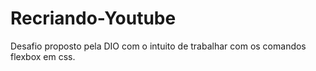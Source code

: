 # Recriando-Youtube
Desafio proposto pela DIO com o intuito de trabalhar com os comandos flexbox em css.
